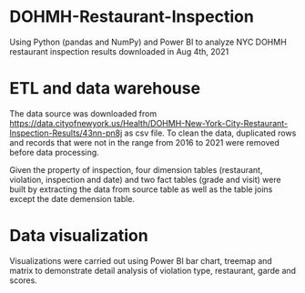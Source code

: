 # DOHMH-Restaurant-Inspection
Using Python (pandas and NumPy) and Power BI to analyze NYC DOHMH restaurant inspection results downloaded in Aug 4th, 2021

# ETL and data warehouse
The data source was downloaded from https://data.cityofnewyork.us/Health/DOHMH-New-York-City-Restaurant-Inspection-Results/43nn-pn8j as csv file. To clean the data, duplicated rows and records that were not in the range from 2016 to 2021 were removed before data processing.

Given the property of inspection, four dimension tables (restaurant, violation, inspection and date) and two fact tables (grade and visit) were built by extracting the data from source table as well as the table joins except the date demension table.

# Data visualization
Visualizations were carried out using Power BI bar chart, treemap and matrix to demonstrate detail analysis of violation type, restaurant, garde and scores.
